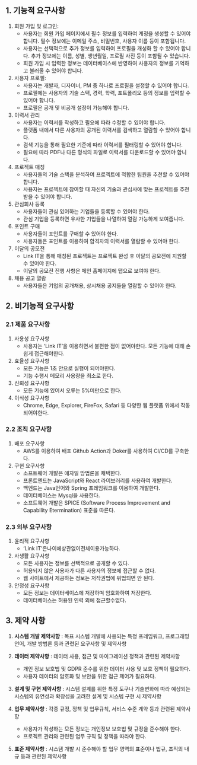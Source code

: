 ## 1. 기능적 요구사항

1. 회원 가입 및 로그인:
    - 사용자는 회원 가입 페이지에서 필수 정보를 입력하여 계정을 생성할 수 있어야 합니다. 필수 정보에는 이메일 주소, 비밀번호, 사용자 이름 등이 포함됩니다.
    - 사용자는 선택적으로 추가 정보를 입력하여 프로필을 개성화 할 수 있어야 합니다. 추가 정보에는 이름, 성별, 생년월일, 프로필 사진 등이 포함될 수 있습니다.
    - 회원 가입 시 입력한 정보는 데이터베이스에 반영하여 사용자의 정보를 기억하고 불러올 수 있어야 합니다.
2. 사용자 프로필:
    - 사용자는 개발자, 디자이너, PM 중 하나로 프로필을 설정할 수 있어야 합니다.
    - 프로필에는 사용자의 기술 스택, 경력, 학력, 포트폴리오 등의 정보를 입력할 수 있어야 합니다.
    - 프로필은 공개 및 비공개 설정이 가능해야 합니다.
3. 이력서 관리
    - 사용자는 이력서를 작성하고 필요에 따라 수정할 수 있어야 합니다.
    - 플랫폼 내에서 다른 사용자의 공개된 이력서를 검색하고 열람할 수 있어야 합니다.
    - 검색 기능을 통해 필요한 기준에 따라 이력서를 필터링할 수 있어야 합니다.
    - 필요에 따라 PDF나 다른 형식의 파일로 이력서를 다운로드할 수 있어야 합니다.
4. 프로젝트 매칭
    - 사용자들의 기술 스택을 분석하여 프로젝트에 적합한 팀원을 추천할 수 있어야 합니다.
    - 사용자는 프로젝트에 참여할 때 자신의 기술과 관심사에 맞는 프로젝트를 추천 받을 수 있어야 합니다.
5. 관심회사 등록
    - 사용자들이 관심 있어하는 기업들을 등록할 수 있어야 한다.
    - 관심 기업을 등록하면 유사한 기업들을 나열하여 열람 가능하게 보여줍니다.
6. 포인트 구매
    - 사용자들이 포인트를 구매할 수 있어야 한다.
    - 사용자들은 포인트를 이용하여 합격자의 이력서를 열람할 수 있어야 한다.
7. 이달의 공모전 
    - Link IT을 통해 매칭된 프로젝트는 프로젝트 완성 후 이달의 공모전에 지원할 수 있어야 한다.
    - 이달의 공모전 진행 사항은 메인 홈페이지에 탭으로 보여야 한다.
8. 채용 공고 열람
    - 사용자들은 기업의 공개채용, 상시채용 공지들을 열람할 수 있어야 한다.

## 2. 비기능적 요구사항

### 2.1 제품 요구사항

1. 사용성 요구사항
    - 사용자는 ‘Link IT’을 이용하면서 불편한 점이 없어야한다. 모든 기능에 대해 손 쉽게 접근해야한다.
2. 효율성 요구사항
    - 모든 기능은 1초 안으로 실행이 되어야한다.
    - 기능 수행시 메모리 사용량을 최소로 한다.
3. 신뢰성 요구사항
    - 모든 기능에 있어서 오류는 5%미만으로 한다.
4. 이식성 요구사항
    - Chrome, Edge, Explorer, FireFox, Safari 등 다양한 웹 플랫폼 위에서 작동되어야한다.

### 2.2 조직 요구사항

1. 배포 요구사항
    - AWS를 이용하여 배포 Github Action과 Doker를 사용하여 CI/CD를 구축한다.
2. 구현 요구사항
    - 소프트웨어 개발은 애자일 방법론을 채택한다.
    - 프론트엔드는 JavaScript와 React 라이브러리를 사용하여 개발한다.
    - 백엔드는 Java언어와 Spring 프레임워크를 이용하여 개발한다.
    - 데이터베이스는 Mysql을 사용한다.
    - 소프트웨어 개발은 SPICE (Software Process Improvement and Capability Etermination) 표준을 따른다.

### 2.3 외부 요구사항

1. 윤리적 요구사항
    - ‘Link IT’은나이에상관없이전체이용가능하다.
2. 사생활 요구사항
    - 모든 사용자는 정보를 선택적으로 공개할 수 있다.
    - 허용되지 않은 사용자가 다른 사용자의 정보에 접근할 수 없다.
    - 웹 사이트에서 제공하는 정보는 저작권법에 위법되면 안 된다.
3. 안정성 요구사항
    - 모든 정보는 데이터베이스에 저장하며 암호화하여 저장한다.
    - 데이터베이스는 허용된 인력 외에 접근할수없다.

## 3. 제약 사항

1. **시스템 개발 제약사항** : 목표 시스템 개발에 사용되는 특정 프레임워크, 프로그래밍 언어, 개발 방법론 등과 관련된 요구사항 및 제약사항

1. **데이터 제약사항** : 데이터 사용, 접근 및 마이그레이션 정책과 관련된 제약사항
    - 개인 정보 보호법 및 GDPR 준수를 위한 데이터 사용 및 보호 정책이 필요하다.
    - 사용자 데이터의 암호화 및 보안을 위한 접근 제어가 필요하다.

1. **설계 및 구현 제약사항** : 시스템 설계를 위한 특정 도구나 기술변화에 따라 예상되는 시스템의 유연성과 확장성을 고려한 설계 및 시스템 구현 시 제약사항

1. **업무 제약사항** : 각종 규정, 정책 및 업무규칙, 서비스 수준 계약 등과 관련된 제약사항
    - 사용자가 작성하는 모든 정보는 개인정보 보호법 및 규정을 준수해야 한다.
    - 프로젝트 관리와 관련된 업무 규칙 및 정책을 따라야 한다.

1. **표준 제약사항** : 시스템 개발 시 준수해야 할 업무 영역의 표준이나 법규, 조직의 내규
등과 관련된 제약사항
